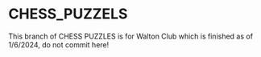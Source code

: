 # CHESS_PUZZELS
This branch of CHESS PUZZLES is for Walton Club which is finished as of 1/6/2024, do not commit here!
